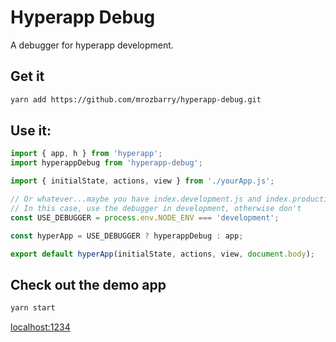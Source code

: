 # Hyperapp Debug

A debugger for hyperapp development.


## Get it

```bash
yarn add https://github.com/mrozbarry/hyperapp-debug.git
```

## Use it:

```javascript
import { app, h } from 'hyperapp';
import hyperappDebug from 'hyperapp-debug';

import { initialState, actions, view } from './yourApp.js';

// Or whatever...maybe you have index.development.js and index.production.js, and don't need this.
// In this case, use the debugger in development, otherwise don't
const USE_DEBUGGER = process.env.NODE_ENV === 'development';

const hyperApp = USE_DEBUGGER ? hyperappDebug : app;

export default hyperApp(initialState, actions, view, document.body);
```

## Check out the demo app

```bash
yarn start
```

[localhost:1234](http://localhost:1234)
